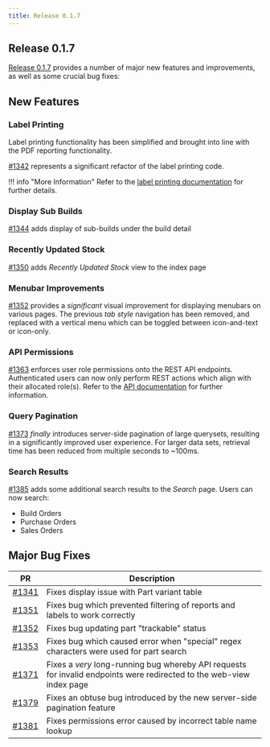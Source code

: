 ```yaml
---
title: Release 0.1.7
---
```


## Release 0.1.7

[Release 0.1.7](https://github.com/inventree/InvenTree/releases/tag/0.1.7) provides a number of major new features and improvements, as well as some crucial bug fixes:

## New Features

### Label Printing

Label printing functionality has been simplified and brought into line with the PDF reporting functionality.

[#1342](https://github.com/inventree/InvenTree/pull/1342) represents a significant refactor of the label printing code.

!!! info "More Information"
    Refer to the [label printing documentation](../report/labels.md) for further details.

### Display Sub Builds

[#1344](https://github.com/inventree/InvenTree/pull/1344) adds display of sub-builds under the build detail

### Recently Updated Stock

[#1350](https://github.com/inventree/InvenTree/pull/1350) adds *Recently Updated Stock* view to the index page

### Menubar Improvements

[#1352](https://github.com/inventree/InvenTree/pull/1354) provides a *significant* visual improvement for displaying menubars on various pages. The previous *tab style* navigation has been removed, and replaced with a vertical menu which can be toggled between icon-and-text or icon-only.

### API Permissions

[#1363](https://github.com/inventree/InvenTree/pull/1363) enforces user role permissions onto the REST API endpoints. Authenticated users can now only perform REST actions which align with their allocated role(s). Refer to the [API documentation](../api/index.md#authorization) for further information.

### Query Pagination

[#1373](https://github.com/inventree/InvenTree/pull/1373) *finally* introduces server-side pagination of large querysets, resulting in a significantly improved user experience. For larger data sets, retrieval time has been reduced from multiple seconds to ~100ms.

### Search Results

[#1385](https://github.com/inventree/InvenTree/pull/1385) adds some additional search results to the *Search* page. Users can now search:

- Build Orders
- Purchase Orders
- Sales Orders

## Major Bug Fixes

| PR | Description |
| --- | --- |
| [#1341](https://github.com/inventree/InvenTree/pull/1341) | Fixes display issue with Part variant table |
| [#1351](https://github.com/inventree/InvenTree/pull/1351) | Fixes bug which prevented filtering of reports and labels to work correctly |
| [#1352](https://github.com/inventree/InvenTree/pull/1352) | Fixes bug updating part "trackable" status |
| [#1353](https://github.com/inventree/InvenTree/pull/1353) | Fixes bug which caused error when "special" regex characters were used for part search |
| [#1371](https://github.com/inventree/InvenTree/pull/1371) | Fixes a *very* long-running bug whereby API requests for invalid endpoints were redirected to the web-view index page |
| [#1379](https://github.com/inventree/InvenTree/pull/1379) | Fixes an obtuse bug introduced by the new server-side pagination feature |
| [#1381](https://github.com/inventree/InvenTree/pull/1381) | Fixes permissions error caused by incorrect table name lookup |
